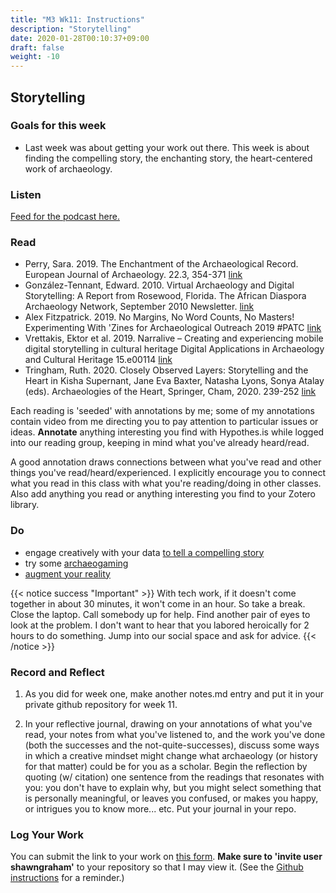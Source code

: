 ```yaml
---
title: "M3 Wk11: Instructions"
description: "Storytelling"
date: 2020-01-28T00:10:37+09:00
draft: false
weight: -10
---
```

## Storytelling

### Goals for this week

- Last week was about getting your work out there. This week is about finding the compelling story, the enchanting story, the heart-centered work of archaeology.

### Listen

[Feed for the podcast here.](https://anchor.fm/s/1c3d3bfc/podcast/rss)

### Read

+ Perry, Sara. 2019. The Enchantment of the Archaeological Record. European Journal of Archaeology. 22.3, 354-371 [link](data/Perry2019_Enchantment_AcceptedMS.pdf)
+ González-Tennant, Edward. 2010. Virtual Archaeology and Digital Storytelling: A Report from Rosewood, Florida. The African Diaspora Archaeology Network, September 2010 Newsletter. [link](http://www.diaspora.illinois.edu/news0910/news0910-1.pdf)
+ Alex Fitzpatrick. 2019. No Margins, No Word Counts, No Masters! Experimenting With 'Zines for Archaeological Outreach 2019 #PATC [link](data/fitzpatrick-zines.pdf)
+ Vrettakis, Ektor et al. 2019. Narralive – Creating and experiencing mobile digital storytelling in cultural heritage Digital Applications in Archaeology and Cultural Heritage 15.e00114 [link](data/1-s2.0-S2212054819300074-main.pdf)
+ Tringham, Ruth. 2020. Closely Observed Layers: Storytelling and the Heart in Kisha Supernant, Jane Eva Baxter, Natasha Lyons, Sonya Atalay (eds). Archaeologies of the Heart, Springer, Cham, 2020. 239-252 [link](data/tringham-heart.pdf)

Each reading is 'seeded' with annotations by me; some of my annotations contain video from me directing you to pay attention to particular issues or ideas. **Annotate** anything interesting you find with Hypothes.is while logged into our reading group, keeping in mind what you've already heard/read.

A good annotation draws connections between what you've read and other things you've read/heard/experienced. I explicitly encourage you to connect what you read in this class with what you're reading/doing in other classes. Also add anything you read or anything interesting you find to your Zotero library.

### Do

- engage creatively with your data [to tell a compelling story](/week/11/creativity)
- try some [archaeogaming](/week/11/archaeogaming)
- [augment your reality](/week/11/augmented-reality)

{{< notice success "Important" >}} With tech work, if it doesn't come together in about 30 minutes, it won't come in an hour. So take a break. Close the laptop. Call somebody up for help. Find another pair of eyes to look at the problem. I don't want to hear that you labored heroically for 2 hours to do something. Jump into our social space and ask for advice.
{{< /notice >}}

### Record and Reflect

1. As you did for week one, make another notes.md entry and put it in your private github repository for week 11.

2. In your reflective journal, drawing on your annotations of what you've read, your notes from what you've listened to, and the work you've done (both the successes and the not-quite-successes), discuss some ways in which a creative mindset might change what archaeology (or history for that matter) could be for you as a scholar. Begin the reflection by quoting (w/ citation) one sentence from the readings that resonates with you: you don't have to explain why, but you might select something that is personally meaningful, or leaves you confused, or makes you happy, or intrigues you to know more... etc. Put your journal in your repo.

### Log Your Work

You can submit the link to your work on [this form](https://forms.gle/9BMvFeFda9qq36fAA). **Make sure to 'invite user shawngraham'** to your repository so that I may view it. (See the [Github instructions](/week/1/github) for a reminder.)
